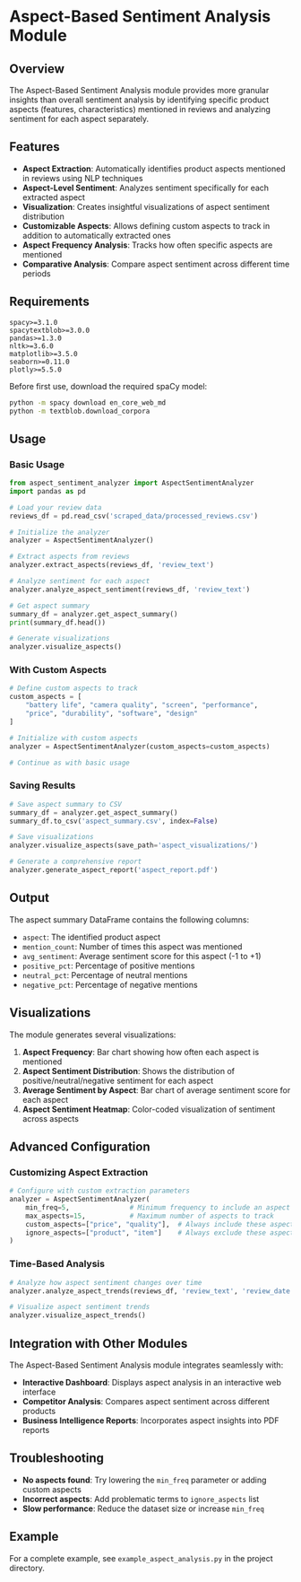 # Aspect-Based Sentiment Analysis Module

## Overview

The Aspect-Based Sentiment Analysis module provides more granular insights than overall sentiment analysis by identifying specific product aspects (features, characteristics) mentioned in reviews and analyzing sentiment for each aspect separately.

## Features

- **Aspect Extraction**: Automatically identifies product aspects mentioned in reviews using NLP techniques
- **Aspect-Level Sentiment**: Analyzes sentiment specifically for each extracted aspect
- **Visualization**: Creates insightful visualizations of aspect sentiment distribution
- **Customizable Aspects**: Allows defining custom aspects to track in addition to automatically extracted ones
- **Aspect Frequency Analysis**: Tracks how often specific aspects are mentioned
- **Comparative Analysis**: Compare aspect sentiment across different time periods

## Requirements

```
spacy>=3.1.0
spacytextblob>=3.0.0
pandas>=1.3.0
nltk>=3.6.0
matplotlib>=3.5.0
seaborn>=0.11.0
plotly>=5.5.0
```

Before first use, download the required spaCy model:

```bash
python -m spacy download en_core_web_md
python -m textblob.download_corpora
```

## Usage

### Basic Usage

```python
from aspect_sentiment_analyzer import AspectSentimentAnalyzer
import pandas as pd

# Load your review data
reviews_df = pd.read_csv('scraped_data/processed_reviews.csv')

# Initialize the analyzer
analyzer = AspectSentimentAnalyzer()

# Extract aspects from reviews
analyzer.extract_aspects(reviews_df, 'review_text')

# Analyze sentiment for each aspect
analyzer.analyze_aspect_sentiment(reviews_df, 'review_text')

# Get aspect summary
summary_df = analyzer.get_aspect_summary()
print(summary_df.head())

# Generate visualizations
analyzer.visualize_aspects()
```

### With Custom Aspects

```python
# Define custom aspects to track
custom_aspects = [
    "battery life", "camera quality", "screen", "performance", 
    "price", "durability", "software", "design"
]

# Initialize with custom aspects
analyzer = AspectSentimentAnalyzer(custom_aspects=custom_aspects)

# Continue as with basic usage
```

### Saving Results

```python
# Save aspect summary to CSV
summary_df = analyzer.get_aspect_summary()
summary_df.to_csv('aspect_summary.csv', index=False)

# Save visualizations
analyzer.visualize_aspects(save_path='aspect_visualizations/')

# Generate a comprehensive report
analyzer.generate_aspect_report('aspect_report.pdf')
```

## Output

The aspect summary DataFrame contains the following columns:

- `aspect`: The identified product aspect
- `mention_count`: Number of times this aspect was mentioned
- `avg_sentiment`: Average sentiment score for this aspect (-1 to +1)
- `positive_pct`: Percentage of positive mentions
- `neutral_pct`: Percentage of neutral mentions
- `negative_pct`: Percentage of negative mentions

## Visualizations

The module generates several visualizations:

1. **Aspect Frequency**: Bar chart showing how often each aspect is mentioned
2. **Aspect Sentiment Distribution**: Shows the distribution of positive/neutral/negative sentiment for each aspect
3. **Average Sentiment by Aspect**: Bar chart of average sentiment score for each aspect
4. **Aspect Sentiment Heatmap**: Color-coded visualization of sentiment across aspects

## Advanced Configuration

### Customizing Aspect Extraction

```python
# Configure with custom extraction parameters
analyzer = AspectSentimentAnalyzer(
    min_freq=5,               # Minimum frequency to include an aspect
    max_aspects=15,           # Maximum number of aspects to track
    custom_aspects=["price", "quality"],  # Always include these aspects
    ignore_aspects=["product", "item"]    # Always exclude these aspects
)
```

### Time-Based Analysis

```python
# Analyze how aspect sentiment changes over time
analyzer.analyze_aspect_trends(reviews_df, 'review_text', 'review_date')

# Visualize aspect sentiment trends
analyzer.visualize_aspect_trends()
```

## Integration with Other Modules

The Aspect-Based Sentiment Analysis module integrates seamlessly with:

- **Interactive Dashboard**: Displays aspect analysis in an interactive web interface
- **Competitor Analysis**: Compares aspect sentiment across different products
- **Business Intelligence Reports**: Incorporates aspect insights into PDF reports

## Troubleshooting

- **No aspects found**: Try lowering the `min_freq` parameter or adding custom aspects
- **Incorrect aspects**: Add problematic terms to `ignore_aspects` list
- **Slow performance**: Reduce the dataset size or increase `min_freq`

## Example

For a complete example, see `example_aspect_analysis.py` in the project directory.